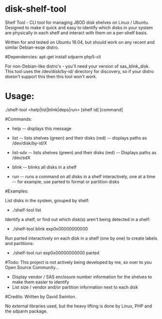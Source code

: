 # disk-shelf-tool
Shelf Tool - CLI tool for managing JBOD disk shelves on Linux / Ubuntu.
Designed to make it quick and easy to identify which disks in your system are physically in each shelf and interact with them on a per-shelf basis.

Written for and tested on Ubuntu 16.04, but should work on any recent and similar Debian-esqe distro.



#Dependencies:
apt-get install sdparm php5-cli

For non-Debian-like distro's - you'll need your version of sas_blink_disk.
This tool uses the /dev/disk/by-id/ directory for discovery, so if your distro doesn't support this then this tool won't work.



# Usage: 
./shelf-tool <help|list|blink|deps|run> [shelf id] [command]



#Commands:

- help
-- displays this message

- list 
-- lists shelves (green) and their disks (red)
-- displays paths as /dev/disk/by-id/X

- list-sdx
-- lists shelves (green) and their disks (red)
-- Displays paths as /dev/sdX

- blink <shelf id> 
-- blinks all disks in a shelf

- run <shelf id> <command> 
-- runs a command on all disks in a shelf interactively, one at a time -- for example, use parted to format or partition disks



#Examples:


List disks in the system, grouped by shelf:
- ./shelf-tool list


Identify a shelf, or find out which disk(s) aren't being detected in a shelf:
- ./shelf-tool blink exp0x00000000000


Run parted interactively on each disk in a shelf (one by one) to create labels and partitions:
- ./shelf-tool run exp0x00000000000 parted



#Todo:
This project is not actively  being developed by me, so over to you Open Source Community...
- Display vendor / SAS enclosure number information for the shelves to make them easier to identify
- List size / vendor and/or partition information next to each disk



#Credits:
Written by David Swinton.

No external libraries used, but the heavy lifting is done by Linux, PHP and the sdparm package.


